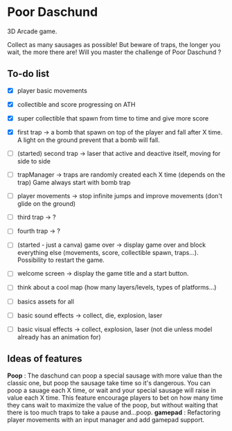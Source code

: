 # Poor Daschund
3D Arcade game.

Collect as many sausages as possible! But beware of traps, the longer you wait, the more there are! Will you master the challenge of Poor Daschund ?

## To-do list
- [x] player basic movements
- [x] collectible and score progressing on ATH
- [X] super collectible that spawn from time to time and give more score
- [x] first trap -> a bomb that spawn on top of the player and fall after X time. A light on the ground prevent that a bomb will fall.


- [ ] (started) second trap -> laser that active and deactive itself, moving for side to side
- [ ] trapManager -> traps are randomly created each X time (depends on the trap) Game always start with bomb trap
- [ ] player movements -> stop infinite jumps and improve movements (don't glide on the ground)
- [ ] third trap -> ?
- [ ] fourth trap -> ?
- [ ] (started - just a canva) game over -> display game over and block everything else (movements, score, collectible spawn, traps...). Possibility to restart the game.
- [ ] welcome screen -> display the game title and a start button.
- [ ] think about a cool map (how many layers/levels, types of platforms...)
- [ ] basics assets for all
- [ ] basic sound effects -> collect, die, explosion, laser
- [ ] basic visual effects -> collect, explosion, laser (not die unless model already has an animation for)


## Ideas of features
**Poop** : The daschund can poop a special sausage with more value than the classic one, but poop the sausage take time so it's dangerous. You can poop a sauage each X time, or wait and your special sausage will raise in value each X time. This feature encourage players to bet on how many time they cans wait to maximize the value of the poop, but without waiting that there is too much traps to take a pause and...poop.
**gamepad** : Refactoring player movements with an input manager and add gamepad support.

